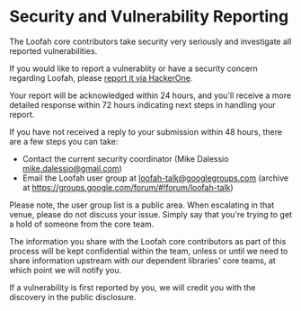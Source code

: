 # Security and Vulnerability Reporting

The Loofah core contributors take security very seriously and investigate all reported vulnerabilities.

If you would like to report a vulnerablity or have a security concern regarding Loofah, please [report it via HackerOne](https://hackerone.com/loofah/reports/new).

Your report will be acknowledged within 24 hours, and you'll receive a more detailed response within 72 hours indicating next steps in handling your report.

If you have not received a reply to your submission within 48 hours, there are a few steps you can take:

- Contact the current security coordinator (Mike Dalessio <mike.dalessio@gmail.com>)
- Email the Loofah user group at loofah-talk@googlegroups.com (archive at https://groups.google.com/forum/#!forum/loofah-talk)

Please note, the user group list is a public area. When escalating in that venue, please do not discuss your issue. Simply say that you're trying to get a hold of someone from the core team.

The information you share with the Loofah core contributors as part of this process will be kept confidential within the team, unless or until we need to share information upstream with our dependent libraries' core teams, at which point we will notify you.

If a vulnerability is first reported by you, we will credit you with the discovery in the public disclosure.
